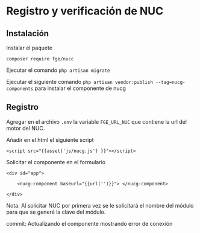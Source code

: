 # Registro y verificación de NUC
## Instalación

Instalar el paquete

```
composer require fge/nucc
```

Ejecutar el comando  `php artisan migrate`

Ejecutar el siguiente comando `php artisan vendor:publish --tag=nucg-components` para instalar el componente de nucg

## Registro

Agregar en el archivo `.env` la variable `FGE_URL_NUC` que contiene la url del motor del NUC.


Añadir en el html el siguiente script

```
<script src="{{asset('js/nucg.js') }}"></script>

```

Solicitar el componente en el formulario

```
<div id="app">

    <nucg-component baseurl="{{url('')}}"> </nucg-component>

</div>

```



Nota: Al solicitar NUC por primera vez se le solicitará el nombre del módulo para que se generé la clave del módulo.

commit: Actualizando el componente mostrando error de conexión
